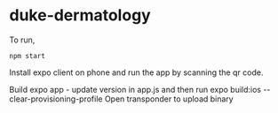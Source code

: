 # duke-dermatology

To run,
```
npm start
```

Install expo client on phone and run the app by scanning the qr code.

Build expo app - update version in app.js and then run expo build:ios --clear-provisioning-profile
Open transponder to upload binary 